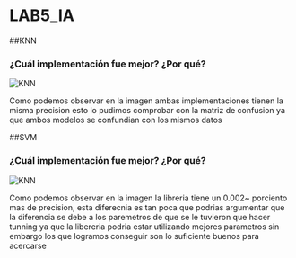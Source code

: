 # LAB5_IA

##KNN
### ¿Cuál implementación fue mejor? ¿Por qué? 

![KNN](https://raw.githubusercontent.com/Aristondo01/LAB5_IA/KNN.png)

Como podemos observar en la imagen ambas implementaciones tienen la misma 
precision esto lo pudimos comprobar con la matriz de confusion ya que ambos 
modelos se confundian con los mismos datos


##SVM
### ¿Cuál implementación fue mejor? ¿Por qué? 

![KNN](https://raw.githubusercontent.com/Aristondo01/LAB5_IA/SVM.png)

Como podemos observar en la imagen la libreria tiene un 0.002~ porciento mas
de precision, esta diferecnia es tan poca que podrias argumentar que la 
diferencia se debe a los paremetros de que se le tuvieron que hacer tunning
ya que la libereria podria estar utilizando mejores parametros sin embargo
los que logramos conseguir son lo suficiente buenos para acercarse
